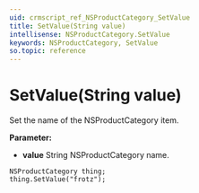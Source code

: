 ```yaml
---
uid: crmscript_ref_NSProductCategory_SetValue
title: SetValue(String value)
intellisense: NSProductCategory.SetValue
keywords: NSProductCategory, SetValue
so.topic: reference
---
```


# SetValue(String value)

Set the name of the NSProductCategory item.

**Parameter:** 
* **value** String NSProductCategory name.

```crmscript
NSProductCategory thing;
thing.SetValue("frotz");
```

